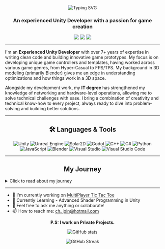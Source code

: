 <!--
  This empty comment pushes the visible content down












-->

<div align="center">
  <img src="https://readme-typing-svg.herokuapp.com?font=Architects+Daughter&color=7AF79A&size=30&center=true&vCenter=true&width=600&lines=Haseeb+Z;UNITY;UNREAL+ENGINE;GODOT;SOLAR2D;GAME+MAKER;BLENDER" alt="Typing SVG" />
</div>

<h3 align="center">An experienced Unity Developer with a passion for game creation</h3>

<p align="center">
  <a href="mailto:ch_join@hotmail.com"><img src="https://img.shields.io/badge/Email-D14836?style=for-the-badge&logo=gmail&logoColor=white"/></a>
  <a href="https://www.linkedin.com/in/haseeb-zahid-357838211/"><img src="https://img.shields.io/badge/LinkedIn-0077B5?style=for-the-badge&logo=linkedin&logoColor=white"/></a>
  <a href="https://www.upwork.com/freelancers/haseebzahid"><img src="https://img.shields.io/badge/UpWork-6FDA44?style=for-the-badge&logo=Upwork&logoColor=white"/></a>
</p>

---

<p>
I'm an <strong>Experienced Unity Developer</strong> with over 7+ years of expertise in writing clean code and building innovative game prototypes. My focus is on developing unique game controllers and templates, having worked across various game genres, from Hyper-Casual to FPS/TPS. My background in 3D modeling (primarily Blender) gives me an edge in understanding optimizations and how things work in a 3D space.

Alongside my development work, my <strong>IT degree</strong> has strengthened my knowledge of networking and hardware-level operations, allowing me to solve technical challenges with ease. I bring a combination of creativity and technical know-how to every project, always ready to dive into problem-solving and building better solutions.
</p>

---

<h2 align="center">🛠️ Languages & Tools</h2>

<p align="center">
  <img src="https://img.shields.io/badge/Unity-100000?style=for-the-badge&logo=unity&logoColor=white" alt="Unity"/>
  <img src="https://img.shields.io/badge/Unreal_Engine-100000?style=for-the-badge&logo=unreal-engine&logoColor=white" alt="Unreal Engine"/>
  <img src="https://img.shields.io/badge/Solar2D-100000?style=for-the-badge&logo=corona-engine&logoColor=white" alt="Solar2D"/>
  <img src="https://img.shields.io/badge/Godot-478cbf?style=for-the-badge&logo=godot-engine&logoColor=white" alt="Godot"/>
  <img src="https://img.shields.io/badge/C++-00599C?style=for-the-badge&logo=c%2B%2B&logoColor=white" alt="C++"/>
  <img src="https://img.shields.io/badge/C%23-239120?style=for-the-badge&logo=c-sharp&logoColor=white" alt="C#"/>
  <img src="https://img.shields.io/badge/Python-3776AB?style=for-the-badge&logo=python&logoColor=white" alt="Python"/>
  <img src="https://img.shields.io/badge/JavaScript-323330?style=for-the-badge&logo=javascript&logoColor=F7DF1E" alt="JavaScript"/>
  <img src="https://img.shields.io/badge/Blender-F5792A?style=for-the-badge&logo=blender&logoColor=white" alt="Blender"/>
  <img src="https://img.shields.io/badge/Visual_Studio-5C2D91?style=for-the-badge&logo=visual%20studio&logoColor=white" alt="Visual Studio"/>
  <img src="https://img.shields.io/badge/Visual_Studio_Code-0078D4?style=for-the-badge&logo=visual%20studio%20code&logoColor=white" alt="Visual Studio Code"/>
</p>

---

<h2 align="center">My Journey</h2>

<details>
<summary>Click to read about my journey</summary>
<br>
When I was 5, I fell in love with video games. Those early days were full of wonder as I spent hours immersed in play, all the while dreaming of making games myself one day. At the time, I didn't know how game development worked, but the passion to create never left me.

At 12, I began my coding journey, initially creating malware and viruses just for fun, driven by a fascination with how things work. It wasn't long before I found my true calling—game development. I started with GameMaker, which served as my introduction to game creation. But when I discovered Unity 4, everything changed. Unity became my platform, and from then on, I've been coding and building in Unity.

As my skills grew, so did my understanding of various engines. I explored <strong>Unreal, Solar2D (Corona), and Godot</strong>, while mastering languages like <strong>C++, C#, Python, and JavaScript</strong>. Each project was a new chapter, each failure a lesson learned. Today, I continue to build, dream, and code, always looking to push the limits of what's possible in game development.
</details>

---

- 🔭 I'm currently working on [MultiPlayer Tic Tac Toe](https://github.com/BadranRaza/Multiplayer-Tic-Tac-Toe)
- 🌱 Currently Learning - Advanced Shader Programming in Unity
- 💬 Feel free to ask me anything or collaborate!
- 📫 How to reach me: [ch_join@hotmail.com](mailto:ch_join@hotmail.com)

<p align="center"><strong>P.S: I work on Private Projects.</strong></p>

<p align="center">
  <img src="https://github-readme-stats.vercel.app/api?username=HaseebDev&show_icons=true&theme=radical" alt="GitHub stats" />
</p>

<p align="center">
  <img src="https://github-readme-streak-stats.herokuapp.com/?user=HaseebDev&theme=dark" alt="GitHub Streak" />
</p>
